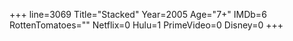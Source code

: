 +++
line=3069
Title="Stacked"
Year=2005
Age="7+"
IMDb=6
RottenTomatoes=""
Netflix=0
Hulu=1
PrimeVideo=0
Disney=0
+++


